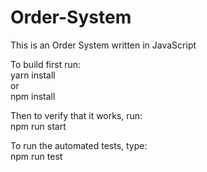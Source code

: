 # Order-System  
  
This is an Order System written in JavaScript  

To build first run:  
yarn install  
or  
npm install  
  
Then to verify that it works, run:    
npm run start  
  
To run the automated tests, type:  
npm run test  
